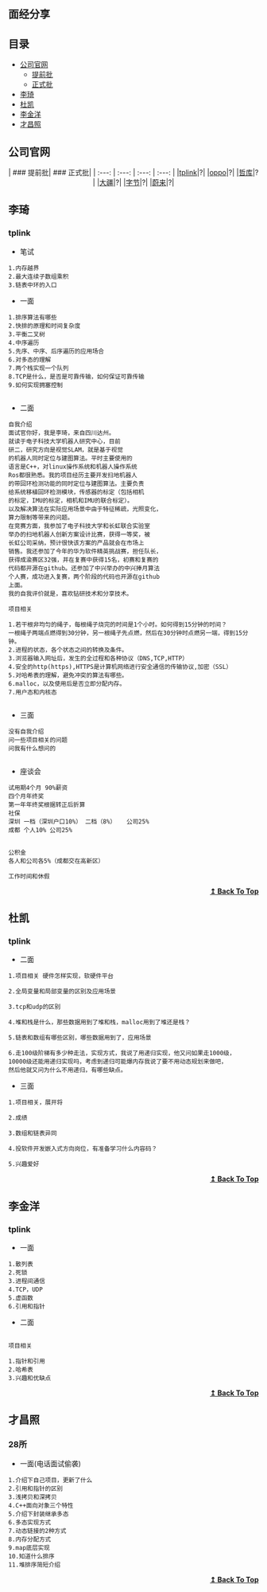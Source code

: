 ## 面经分享


## 目录
- [公司官网](#公司官网)
    - [提前批](#提前批) 
    - [正式批](#正式批) 
- [李琦](#李琦)
- [杜凯](#杜凯)
- [李金洋](#李金洋)
- [才昌照](#才昌照)


## 公司官网

<div align="center">
 
   | ### 提前批| ### 正式批| 
   | :---: | :---: |  :---: |   :---: | 
   |[tplink](https://hr.tp-link.com.cn/campus)|?|
   |[oppo](https://careers.oppo.com/campus/post/home)|?| 
   |[哲库](https://app.mokahr.com/campus_apply/zeku/47716#/)|?| 
   |[大疆](https://we.dji.com/zh-CN/campus/position?from=home_page&top_cta)|?| 
   |[字节](https://jobs.bytedance.com/campus)|?| 
   |[蔚来](https://campus.nio.com/#/)|?|  

 
 </div>




## 李琦

### tplink
* 笔试


```
1.内存越界
2.最大连续子数组乘积
3.链表中环的入口

```

* 一面


```
1.排序算法有哪些
2.快排的原理和时间复杂度
3.平衡二叉树
4.中序遍历
5.先序、中序、后序遍历的应用场合
6.对多态的理解
7.两个栈实现一个队列
8.TCP是什么，是否是可靠传输，如何保证可靠传输
9.如何实现拥塞控制


```

* 二面
```
自我介绍
面试官你好，我是李琦，来自四川达州。
就读于电子科技大学机器人研究中心，目前
研二，研究方向是视觉SLAM，就是基于视觉
的机器人同时定位与建图算法。平时主要使用的
语言是C++，对linux操作系统和机器人操作系统
Ros都很熟悉。我的项目经历主要开发扫地机器人
的带回环检测功能的同时定位与建图算法。主要负责
给系统移植回环检测模块，传感器的标定（包括相机
的标定，IMU的标定，相机和IMU的联合标定）。
以及解决算法在实际应用场景中由于特征稀疏，光照变化，
算力限制等带来的问题。
在竞赛方面，我参加了电子科技大学和长虹联合实验室
举办的扫地机器人创新方案设计比赛，获得一等奖，被
长虹公司采纳，预计很快该方案的产品就会在市场上
销售。我还参加了今年的华为软件精英挑战赛，担任队长，
获得成渝赛区32强，并在复赛中获得15名，初赛和复赛的
代码都开源在github。还参加了中兴举办的中兴捧月算法
个人赛，成功进入复赛，两个阶段的代码也开源在github
上面。
我的自我评价就是，喜欢钻研技术和分享技术。

项目相关

1.若干根非均匀的绳子，每根绳子烧完的时间是1个小时。如何得到15分钟的时间？
一根绳子两端点燃得到30分钟，另一根绳子先点燃，然后在30分钟时点燃另一端，得到15分钟。
2.进程的状态，各个状态之间的转换及条件。
3.浏览器输入网址后，发生的全过程和各种协议（DNS,TCP,HTTP）
4.安全的http(https),HTTPS是计算机网络进行安全通信的传输协议,加密（SSL）
5.对哈希表的理解，避免冲突的算法有哪些。
6.malloc，以及使用后是否立即分配内存。
7.用户态和内核态


```


* 三面


```
没有自我介绍
问一些项目相关的问题
问我有什么想问的


```

* 座谈会


```
试用期4个月 90%薪资
四个月年终奖
第一年年终奖根据转正后折算
社保 
深圳 一档（深圳户口10%） 二档（8%）   公司25%
成都 个人10% 公司25%


公积金
各人和公司各5%（成都交在高新区）

工作时间和休假

```

<div align="right">
    <b><a href="#目录">↥ Back To Top</a></b>
</div>


## 杜凯

### tplink

* 二面

```
1.项目相关 硬件怎样实现，软硬件平台

2.全局变量和局部变量的区别及应用场景

3.tcp和udp的区别

4.堆和栈是什么，那些数据用到了堆和栈，malloc用到了堆还是栈？

5.链表和数组有哪些区别，哪些数据用到了，应用场景

6.走100级阶梯有多少种走法，实现方式，我说了用递归实现，他又问如果走1000级，
10000级还能用递归实现吗，考虑到递归可能爆内存我说了要不用动态规划来做吧，
然后他就又问为什么不用递归，有哪些缺点。
```

* 三面

```
1.项目相关，展开将

2.成绩

3.数组和链表异同

4.投软件开发嵌入式方向岗位，有准备学习什么内容码？

5.兴趣爱好
```

<div align="right">
    <b><a href="#目录">↥ Back To Top</a></b>
</div>



## 李金洋

### tplink

* 一面

```
1.散列表
2.死锁
3.进程间通信
4.TCP，UDP
5.虚函数
6.引用和指针

```

* 二面

```

项目相关

1.指针和引用
2.哈希表
3.兴趣和优缺点

```


<div align="right">
    <b><a href="#目录">↥ Back To Top</a></b>
</div>


## 才昌照

### 28所

* 一面(电话面试偷袭)

```
1.介绍下自己项目，更新了什么
2.引用和指针的区别
3.浅拷贝和深拷贝
4.C++面向对象三个特性
5.介绍下封装继承多态
6.多态实现方式
7.动态链接的2种方式
8.内存分配方式
9.map底层实现
10.知道什么排序
11.堆排序简短介绍

```




<div align="right">
    <b><a href="#目录">↥ Back To Top</a></b>
</div>

